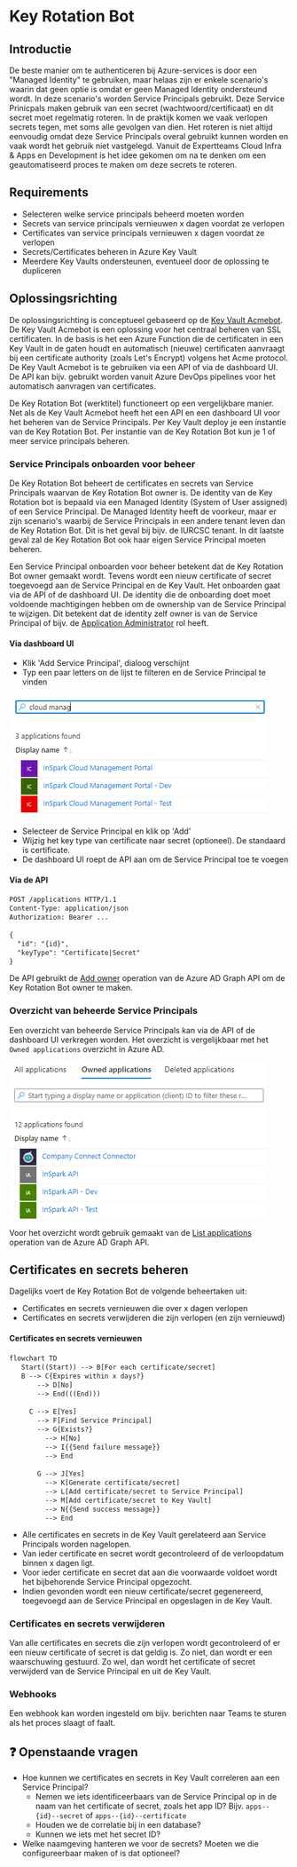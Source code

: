 # Key Rotation Bot

## Introductie
De beste manier om te authenticeren bij Azure-services is door een "Managed Identity" te gebruiken, maar helaas zijn er enkele scenario's waarin dat geen optie is omdat er geen Managed Identity ondersteund wordt. In deze scenario's worden Service Principals gebruikt. Deze Service Prinicpals maken gebruik van een secret (wachtwoord/certificaat) en dit secret moet regelmatig roteren. In de praktijk komen we vaak verlopen secrets tegen, met soms alle gevolgen van dien. Het roteren is niet altijd eenvoudig omdat deze Service Principals overal gebruikt kunnen worden en vaak wordt het gebruik niet vastgelegd. Vanuit de Expertteams Cloud Infra & Apps en Development is het idee gekomen om na te denken om een geautomatiseerd proces te maken om deze secrets te roteren.

## Requirements
- Selecteren welke service principals beheerd moeten worden
- Secrets van service principals vernieuwen x dagen voordat ze verlopen
- Certificates van service principals vernieuwen x dagen voordat ze verlopen
- Secrets/Certificates beheren in Azure Key Vault
- Meerdere Key Vaults ondersteunen, eventueel door de oplossing te dupliceren

## Oplossingsrichting
De oplossingsrichting is conceptueel gebaseerd op de [Key Vault Acmebot](https://github.com/shibayan/keyvault-acmebot). De Key Vault Acmebot is een oplossing voor het centraal beheren van SSL certificaten. In de basis is het een Azure Function die de certificaten in een Key Vault in de gaten houdt en automatisch (nieuwe) certificaten aanvraagt bij een certificate authority (zoals Let's Encrypt) volgens het Acme protocol. De Key Vault Acmebot is te gebruiken via een API of via de dashboard UI. De API kan bijv. gebruikt worden vanuit Azure DevOps pipelines voor het automatisch aanvragen van certificates.

De Key Rotation Bot (werktitel) functioneert op een vergelijkbare manier. Net als de Key Vault Acmebot heeft het een API en een dashboard UI voor het beheren van de Service Principals. Per Key Vault deploy je een instantie van de Key Rotation Bot. Per instantie van de Key Rotation Bot kun je 1 of meer service principals beheren.

### Service Principals onboarden voor beheer
De Key Rotation Bot beheert de certificates en secrets van Service Principals waarvan de Key Rotation Bot owner is. De identity van de Key Rotation bot is bepaald via een Managed Identity (System of User assigned) of een Service Principal. De Managed Identity heeft de voorkeur, maar er zijn scenario's waarbij de Service Principals in een andere tenant leven dan de Key Rotation Bot. Dit is het geval bij bijv. de IURCSC tenant. In dit laatste geval zal de Key Rotation Bot ook haar eigen Service Principal moeten beheren.

Een Service Principal onboarden voor beheer betekent dat de Key Rotation Bot owner gemaakt wordt. Tevens wordt een nieuw certificate of secret toegevoegd aan de Service Principal en de Key Vault. Het onboarden gaat via de API of de dashboard UI. De identity die de onboarding doet moet voldoende machtigingen hebben om de ownership van de Service Principal te wijzigen. Dit betekent dat de identity zelf owner is van de Service Principal of bijv. de [Application Administrator](https://learn.microsoft.com/en-us/azure/active-directory/roles/permissions-reference#application-administrator) rol heeft.

#### Via dashboard UI
- Klik 'Add Service Principal', dialoog verschijnt
- Typ een paar letters on de lijst te filteren en de Service Principal te vinden

![image.png](docs/images/add-service-principal.png)
- Selecteer de Service Principal en klik op 'Add'
- Wijzig het key type van certificate naar secret (optioneel). De standaard is certificate.
- De dashboard UI roept de API aan om de Service Principal toe te voegen

#### Via de API
``` http
POST /applications HTTP/1.1
Content-Type: application/json
Authorization: Bearer ...

{
  "id": "{id}",
  "keyType": "Certificate|Secret"
}
```

De API gebruikt de [Add owner](https://learn.microsoft.com/en-us/graph/api/application-post-owners?view=graph-rest-1.0&tabs=http) operation van de Azure AD Graph API om de Key Rotation Bot owner te maken.

### Overzicht van beheerde Service Principals
Een overzicht van beheerde Service Principals kan via de API of de dashboard UI verkregen worden. Het overzicht is vergelijkbaar met het `Owned applications` overzicht in Azure AD.

![image.png](docs/images/list-service-principals.png)

Voor het overzicht wordt gebruik gemaakt van de [List applications](https://learn.microsoft.com/en-us/graph/api/application-list?view=graph-rest-1.0&tabs=http) operation van de Azure AD Graph API.

## Certificates en secrets beheren
Dagelijks voert de Key Rotation Bot de volgende beheertaken uit:
- Certificates en secrets vernieuwen die over x dagen verlopen
- Certificates en secrets verwijderen die zijn verlopen (en zijn vernieuwd)

#### Certificates en secrets vernieuwen
```mermaid
flowchart TD
   Start((Start)) --> B[For each certificate/secret]
   B --> C{Expires within x days?}
       --> D[No]
       --> End(((End)))
   
     C --> E[Yes]
       --> F[Find Service Principal]
       --> G{Exists?}
         --> H[No] 
         --> I{{Send failure message}}
         --> End
   
       G --> J[Yes]
         --> K[Generate certificate/secret]
         --> L[Add certificate/secret to Service Principal]
         --> M[Add certificate/secret to Key Vault]
         --> N{{Send success message}}
         --> End
```

- Alle certificates en secrets in de Key Vault gerelateerd aan Service Principals worden nagelopen.
- Van ieder certificate en secret wordt gecontroleerd of de verloopdatum binnen x dagen ligt.
- Voor ieder certificate en secret dat aan die voorwaarde voldoet wordt het bijbehorende Service Principal opgezocht.
- Indien gevonden wordt een nieuw certificate/secret gegenereerd, toegevoegd aan de Service Principal en opgeslagen in de Key Vault.

### Certificates en secrets verwijderen
Van alle certificates en secrets die zijn verlopen wordt gecontroleerd of er een nieuw certificate of secret is dat geldig is. Zo niet, dan wordt er een waarschuwing gestuurd. Zo wel, dan wordt het certificate of secret verwijderd van de Service Principal en uit de Key Vault.

### Webhooks
Een webhook kan worden ingesteld om bijv. berichten naar Teams te sturen als het proces slaagt of faalt.

## :question: Openstaande vragen
- Hoe kunnen we certificates en secrets in Key Vault correleren aan een Service Principal?
  - Nemen we iets identificeerbaars van de Service Principal op in de naam van het certificate of secret, zoals het app ID? Bijv. `apps--{id}--secret` of `apps--{id}--certificate`
  - Houden we de correlatie bij in een database?
  - Kunnen we iets met het secret ID?
- Welke naamgeving hanteren we voor de secrets? Moeten we die configureerbaar maken of is dat optioneel?
